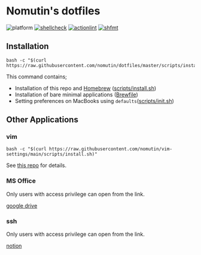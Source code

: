 # Nomutin's dotfiles

![platform](https://img.shields.io/badge/platform-macos-blue)
[![shellcheck](https://github.com/nomutin/dotfiles/actions/workflows/shellcheck.yaml/badge.svg)](https://github.com/nomutin/dotfiles/actions/workflows/shellcheck.yaml)
[![actionlint](https://github.com/nomutin/dotfiles/actions/workflows/actionlint.yaml/badge.svg)](https://github.com/nomutin/dotfiles/actions/workflows/actionlint.yaml)
[![shfmt](https://github.com/nomutin/dotfiles/actions/workflows/shfmt.yaml/badge.svg)](https://github.com/nomutin/dotfiles/actions/workflows/shfmt.yaml)

## Installation

```shell
bash -c "$(curl https://raw.githubusercontent.com/nomutin/dotfiles/master/scripts/install.sh)"
```

This command contains;

- Installation of this repo and [Homebrew](https://brew.sh/) ([scripts/install.sh](scripts/install.sh))
- Installation of bare minimal applications ([Brewfile](Brewfile))
- Setting preferences on MacBooks using `defaults`([scripts/init.sh](scripts/init.sh))

## Other Applications

### vim

```shell
bash -c "$(curl https://raw.githubusercontent.com/nomutin/vim-settings/main/scripts/install.sh)"
```

See [this repo](https://github.com/nomutin/vim-settings.git) for details.

### MS Office

Only users with access privilege can open from the link.

[google drive](https://drive.google.com/file/d/1soT3UK_pYMM_M9VxWZdm-dVIBGhS8xBi/view?usp=sharing)

### ssh

Only users with access privilege can open from the link.

[notion](https://www.notion.so/SSH-config-b7d08f8f06bc40e88325763da68557fb)
